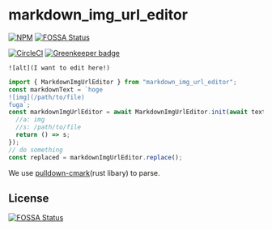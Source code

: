 # markdown_img_url_editor

[![NPM](https://nodei.co/npm/markdown_img_url_editor.png)](https://nodei.co/npm/markdown_img_url_editor/)
[![FOSSA Status](https://app.fossa.com/api/projects/git%2Bgithub.com%2Fyumetodo%2Fmarkdown_img_url_editor.svg?type=shield)](https://app.fossa.com/projects/git%2Bgithub.com%2Fyumetodo%2Fmarkdown_img_url_editor?ref=badge_shield)

[![CircleCI](https://circleci.com/gh/yumetodo/markdown_img_url_editor/tree/master.svg?style=svg)](https://circleci.com/gh/yumetodo/markdown_img_url_editor/tree/master) [![Greenkeeper badge](https://badges.greenkeeper.io/yumetodo/markdown_img_url_editor.svg)](https://greenkeeper.io/)

`![alt](I want to edit here!)`

```typescript
import { MarkdownImgUrlEditor } from "markdown_img_url_editor";
const markdownText = `hoge
![img](/path/to/file)
fuga`;
const markdownImgUrlEditor = await MarkdownImgUrlEditor.init(await text2.get(), (a, s) => {
  //a: img
  //s: /path/to/file
  return () => s;
});
// do something
const replaced = markdownImgUrlEditor.replace();
```

We use [pulldown-cmark](https://crates.io/crates/pulldown-cmark)(rust libary) to parse.

## License

[![FOSSA Status](https://app.fossa.com/api/projects/git%2Bgithub.com%2Fyumetodo%2Fmarkdown_img_url_editor.svg?type=large)](https://app.fossa.com/projects/git%2Bgithub.com%2Fyumetodo%2Fmarkdown_img_url_editor?ref=badge_large)
